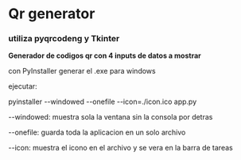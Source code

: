 # Qr generator
### utiliza pyqrcodeng y Tkinter

**Generador de codigos qr con 4 inputs de datos a mostrar**

con PyInstaller generar el .exe para windows

ejecutar:

pyinstaller --windowed --onefile --icon=./icon.ico app.py

--windowed: muestra sola la ventana sin la consola por detras

--onefile: guarda toda la aplicacion en un solo archivo

--icon: muestra el icono en el archivo y se vera en la barra de tareas
